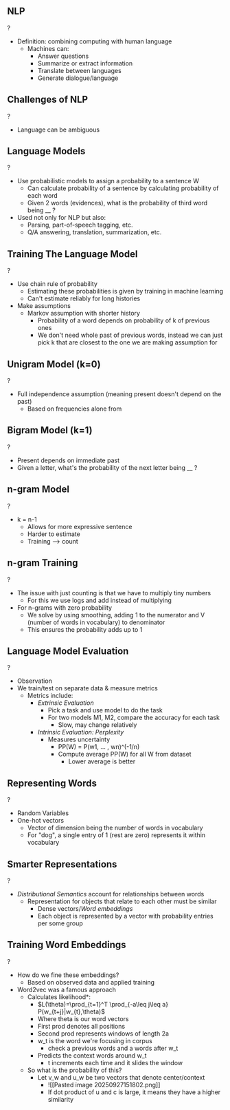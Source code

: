 ## NLP
?
- Definition: combining computing with human language
	- Machines can:
		- Answer questions
		- Summarize or extract information
		- Translate between languages
		- Generate dialogue/language

## Challenges of NLP
?
- Language can be ambiguous 

## Language Models
?
- Use probabilistic models to assign a probability to a sentence W
	- Can calculate probability of a sentence by calculating probability of each word
	- Given 2 words (evidences), what is the probability of third word being __ ?
- Used not only for NLP but also:
	- Parsing, part-of-speech tagging, etc.
	- Q/A answering, translation, summarization, etc.

## Training The Language Model
?
- Use chain rule of probability
	- Estimating these probabilities is given by training in machine learning
	- Can't estimate reliably for long histories
- Make assumptions
	- Markov assumption with shorter history
		- Probability of a word depends on probability of k of previous ones
		- We don't need whole past of previous words, instead we can just pick k that are closest to the one we are making assumption for

## Unigram Model (k=0)
?
- Full independence assumption (meaning present doesn't depend on the past)
	- Based on frequencies alone from 

## Bigram Model (k=1)
?
- Present depends on immediate past
- Given a letter, what's the probability of the next letter being __ ?

## n-gram Model
?
- k = n-1
	- Allows for more expressive sentence
	- Harder to estimate
	- Training --> count 

## n-gram Training
?
- The issue with just counting is that we have to multiply tiny numbers
	- For this we use logs and add instead of multiplying
- For n-grams with zero probability
	- We solve by using smoothing, adding 1 to the numerator and V (number of words in vocabulary) to denominator
	- This ensures the probability adds up to 1

## Language Model Evaluation
?
- Observation
- We train/test on separate data & measure metrics
	- Metrics include:
		- *Extrinsic Evaluation*
			- Pick a task and use model to do the task
			- For two models M1, M2, compare the accuracy for each task
				- Slow, may change relatively
		- *Intrinsic Evaluation: Perplexity*
			- Measures uncertainty
				- PP(W) = P(w1, ... , wn)^(-1/n)
				- Compute average PP(W) for all W from dataset
					- Lower average is better

## Representing Words
?
- Random Variables 
- One-hot vectors
	- Vector of dimension being the number of words in vocabulary
	- For "dog", a single entry of 1 (rest are zero) represents it within vocabulary

## Smarter Representations
?
- *Distributional Semantics* account for relationships between words
	- Representation for objects that relate to each other must be similar
		- Dense vectors/*Word embeddings*
		- Each object is represented by a vector with probability entries per some group

## Training Word Embeddings
?
- How do we fine these embeddings?
	- Based on observed data and applied training
- Word2vec was a famous approach
	- Calculates likelihood*:
		- $L(\theta)=\prod_{t=1}^T \prod_{-a\leq j\leq a} P(w_{t+j}|w_{t},\theta)$
		- Where theta is our word vectors
		- First prod denotes all positions
		- Second prod represents windows of length 2a
		- w_t is the word we're focusing in corpus
			- check a previous words and a words after w_t
		- Predicts the context words around w_t
			- t increments each time and it slides the window
	- So what is the probability of this?
		- Let v_w and u_w be two vectors that denote center/context
			- ![[Pasted image 20250927151802.png]]
			- If dot product of u and c is large, it means they have a higher similarity